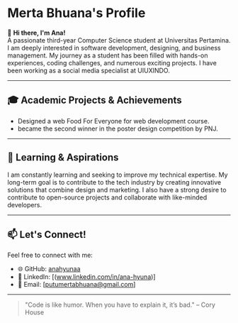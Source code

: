 # Merta Bhuana's Profile

👋 **Hi there, I'm Ana!**  
A passionate third-year Computer Science student at Universitas Pertamina. I am deeply interested in software development, designing, and business management. My journey as a student has been filled with hands-on experiences, coding challenges, and numerous exciting projects. I have been working as a social media specialist at UIUXINDO.

---

## 🎓 Academic Projects & Achievements

- Designed a web Food For Everyone for web development course.
- became the second winner in the poster design competition by PNJ.

---

## 🌱 Learning & Aspirations

I am constantly learning and seeking to improve my technical expertise. My long-term goal is to contribute to the tech industry by creating innovative solutions that combine design and marketing. I also have a strong desire to contribute to open-source projects and collaborate with like-minded developers.

---

## 📫 Let's Connect!

Feel free to connect with me:  
- 🌐 GitHub: [anahyunaa](https://github.com/anahyunaa)  
- 💼 LinkedIn: [(www.linkedin.com/in/ana-hyuna)]  
- 📧 Email: [putumertabhuana@gmail.com]  

---

> "Code is like humor. When you have to explain it, it’s bad." – Cory House
